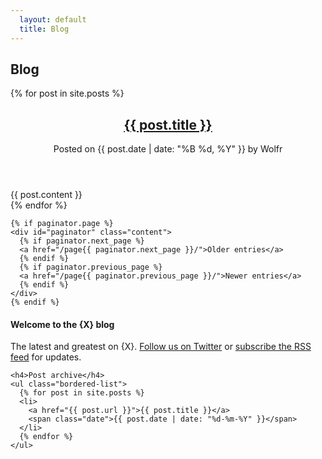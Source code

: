 ```yaml
---
  layout: default
  title: Blog
---
```


<div class="page-title-bar">
  <div class="inner-content">
    <h2>Blog</h2>
  </div>
</div>

<div id="blog">
  <div id="blog-content">
    {% for post in site.posts %}
    <article>
      <header>
        <h1><a href="{% unless site.baseurl == "/" %}{{ site.baseurl }}{% endunless %}{{ post.url }}">{{ post.title }}</a></h1>
        <p>Posted on {{ post.date | date: "%B %d, %Y" }} by Wolfr</p>
      </header>
      <div class="entry-content">
        {{ post.content }}
      </div>
    </article>
    {% endfor %}
  
    {% if paginator.page %}
    <div id="paginator" class="content">
      {% if paginator.next_page %}
      <a href="/page{{ paginator.next_page }}/">Older entries</a>
      {% endif %}
      {% if paginator.previous_page %}
      <a href="/page{{ paginator.previous_page }}/">Newer entries</a>
      {% endif %}
    </div>
    {% endif %}

  </div>
  <div id="blog-nav">
    <h4>Welcome to the {X} blog</h4>
    <p>The latest and greatest on {X}. <a href="https://twitter.com/your-handle">Follow us on Twitter</a> or <a href="http://yourdomain.com/atom.xml">subscribe the RSS feed</a> for updates.</p>

    <h4>Post archive</h4>
    <ul class="bordered-list">
      {% for post in site.posts %}
      <li>
        <a href="{{ post.url }}">{{ post.title }}</a>
        <span class="date">{{ post.date | date: "%d-%m-%Y" }}</span>
      </li>
      {% endfor %}
    </ul>

  </div>
</div>
